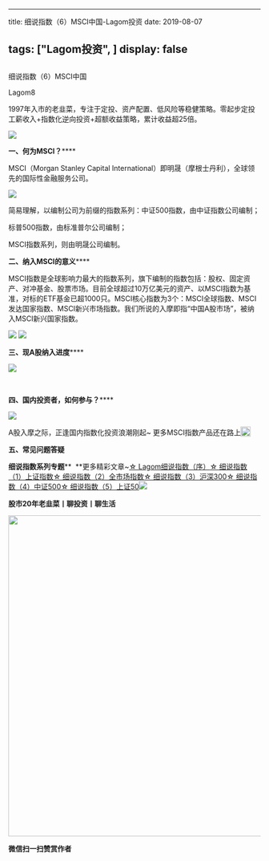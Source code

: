 
---
title:   细说指数（6）MSCI中国-Lagom投资
date: 2019-08-07

tags: ["Lagom投资", ]
display: false
---


## 



细说指数（6）MSCI中国




Lagom8




1997年入市的老韭菜，专注于定投、资产配置、低风险等稳健策略。零起步定投工薪收入+指数化逆向投资+超额收益策略，累计收益超25倍。


<img src="https://mmbiz.qpic.cn/mmbiz_png/ZB4WjgjLjJW3KtDibicU3BB1HNQ9lDS2M5oGRnchkNPRzYsc0Ua6CIu7rZH3vAficcBEPYHU9ZTPqkic1sicT8CaxQQ/640?wx_fmt=png" data-type="png" class="" data-ratio="0.05776173285198556" data-w="554"/>

**一、何为MSCI？******

MSCI（Morgan Stanley Capital International）即明晟（摩根士丹利），全球领先的国际性金融服务公司。

<img class="rich_pages" data-copyright="0" data-ratio="0.1935483870967742" data-s="300,640" src="https://mmbiz.qpic.cn/mmbiz_png/ZB4WjgjLjJVBxEzJbFG5fuiazDH90EzyIwicdCph4Hibr9go3UCxZnFappBurctveEPFvtZTZLGAcUqRUoG7Chbdg/640?wx_fmt=png" data-type="png" data-w="620" style=""/>

简易理解，以编制公司为前缀的指数系列：中证500指数，由中证指数公司编制；

标普500指数，由标准普尔公司编制；

MSCI指数系列，则由明晟公司编制。





**二、纳入MSCI的意义******

MSCI指数是全球影响力最大的指数系列，旗下编制的指数包括：股权、固定资产、对冲基金、股票市场。目前全球超过10万亿美元的资产、以MSCI指数为基准，对标的ETF基金已超1000只。MSCI核心指数为3个：MSCI全球指数、MSCI发达国家指数、MSCI新兴市场指数。我们所说的入摩即指“中国A股市场”，被纳入MSCI新兴国家指数。

<img class="rich_pages" data-ratio="0.7839506172839507" data-s="300,640" src="https://mmbiz.qpic.cn/mmbiz_png/ZB4WjgjLjJVBxEzJbFG5fuiazDH90EzyIE0dqLT590E8Nkc5jd5NPuXv5cOibVb7wkVEUjGeDwbRobAGYrMbdoLw/640?wx_fmt=png" data-type="png" data-w="648" style=""/>

<img class="rich_pages" data-ratio="0.7483731019522777" data-s="300,640" src="https://mmbiz.qpic.cn/mmbiz_jpg/ZB4WjgjLjJVBxEzJbFG5fuiazDH90EzyI75GCgYuhEBtbtTS6cbpj5k9lialh6Az1MuMU4ajiaYNSzYeXgicq5g8hg/640?wx_fmt=jpeg" data-type="jpeg" data-w="461" style=""/>

**三、现A股纳入进度******

<img class="rich_pages" data-ratio="0.746606334841629" data-s="300,640" src="https://mmbiz.qpic.cn/mmbiz_png/ZB4WjgjLjJVBxEzJbFG5fuiazDH90EzyIDGjygL8px9WzpmyZ29NRjK3SCBvzYY8vam1y12bUfuUMFF50Av3c4w/640?wx_fmt=png" data-type="png" data-w="663" style=""/>



&nbsp;

**四、国内投资者，如何参与？******

<img class="rich_pages" data-ratio="0.5562015503875969" data-s="300,640" src="https://mmbiz.qpic.cn/mmbiz_png/ZB4WjgjLjJVBxEzJbFG5fuiazDH90EzyINaDerQsQOymcKDKgO6fvdEkqaMfibFfMMNRJBr76HgWx59n2hVrhVCw/640?wx_fmt=png" data-type="png" data-w="516" style=""/>

A股入摩之际，正逢国内指数化投资浪潮刚起~ 更多MSCI指数产品还在路上<img src="https://res.wx.qq.com/mpres/htmledition/images/icon/common/emotion_panel/smiley/smiley_0.png" data-ratio="1" data-w="20" style="display:inline-block;width:20px;vertical-align:text-bottom;"/>

**五、常见问题答疑**





**细说指数系列专题****&nbsp;&nbsp;**更多精彩文章~[☆ Lagom细说指数（序）](http://mp.weixin.qq.com/s?__biz=MzI3MDQ2NjY2Mw==&amp;mid=2247484133&amp;idx=1&amp;sn=16b9949c64256126b5b5044fb814f82b&amp;chksm=ead1e9eddda660fbbd651c32198faa47fd29ecd99f451da4c6570221456dd6d30c52c9afb114&amp;scene=21#wechat_redirect)[☆ 细说指数（1）上证指数](http://mp.weixin.qq.com/s?__biz=MzI3MDQ2NjY2Mw==&amp;mid=2247484179&amp;idx=1&amp;sn=b3b332ad9e177b14fa171d39e325f48f&amp;chksm=ead1e81bdda6610d6451f74405c5eecb7e099188d16a664c767173aaf281e5eafdf8dd614094&amp;scene=21#wechat_redirect)[☆ 细说指数（2）全市场指数](http://mp.weixin.qq.com/s?__biz=MzI3MDQ2NjY2Mw==&amp;mid=2247484194&amp;idx=1&amp;sn=dca8a168a491f9b7f7da636b680b0e7c&amp;chksm=ead1e82adda6613c9b51e701b8c5707614407bc34c2c1cd7519a17df27157aaac8f9382ae3b5&amp;scene=21#wechat_redirect)[☆ 细说指数（3）沪深300](http://mp.weixin.qq.com/s?__biz=MzI3MDQ2NjY2Mw==&amp;mid=2247484228&amp;idx=1&amp;sn=75bc9fa86ebd8419eec55d88d31bb08e&amp;chksm=ead1e84cdda6615a618b2ee2337a428b5ebf9baf9d8fd9f2e544e93a2d3e7cd0242806522e27&amp;scene=21#wechat_redirect)[☆ 细说指数（4）中证500](http://mp.weixin.qq.com/s?__biz=MzI3MDQ2NjY2Mw==&amp;mid=2247484300&amp;idx=1&amp;sn=d6e3a44c761d742da9be62a7082481ff&amp;chksm=ead1e884dda66192bfe3d4313940d49a427f73e6c242e6fc7d76c519b5c9047f2f3ba5b8dbd5&amp;scene=21#wechat_redirect)[☆ 细说指数（5）上证50](http://mp.weixin.qq.com/s?__biz=MzI3MDQ2NjY2Mw==&amp;mid=2247484354&amp;idx=1&amp;sn=48ab55984587fb1cca589a498ece96c2&amp;chksm=ead1e8cadda661dcfce1c0cf2a6fd723ac55c185fadba53902f2f9479ee6e8a0bf4e70cfd546&amp;scene=21#wechat_redirect)<img src="https://mmbiz.qpic.cn/mmbiz_png/ZB4WjgjLjJW3KtDibicU3BB1HNQ9lDS2M5oGRnchkNPRzYsc0Ua6CIu7rZH3vAficcBEPYHU9ZTPqkic1sicT8CaxQQ/640?wx_fmt=png" data-type="png" class="" data-ratio="0.05776173285198556" data-w="554"/>

**股市20年老韭菜丨聊投资丨聊生活**

<img data-type="png" class="" data-ratio="0.390625" data-w="640" src="https://mmbiz.qpic.cn/mmbiz_png/ZB4WjgjLjJW3KtDibicU3BB1HNQ9lDS2M5AHEoeiaz0dQ4NfIRjBMuXvyJn8dXWm7ftklb0xqheiaMia0zbkyMJiaKzA/640?wx_fmt=png" style="box-sizing: border-box !important;overflow-wrap: break-word !important;visibility: visible !important;width: 640px !important;"/>


**微信扫一扫赞赏作者**















